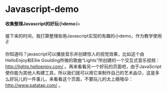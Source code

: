 # Javascript-demo
<b>收集整理Javascript的好玩小demo</b>:+1:
  
  
接下来的时间，我打算整理些用Javascript实现的有趣的小demo，作为教学使用:v:

你知道吗？javascript可以播放音乐并创建惊人的视觉效果，比如这个由HelloEnjoy和Ellie Goulding所做的歌曲“Lights”所创建的一个交互式音乐视频：http://lights.helloenjoy.com/ 。再来看看另一个好玩的页面吧，由于JavaScript使你能为其他人构建工具，所以我们就可以用它来制作自己的艺术品:blush:，这是多么好玩儿的一件事儿，来看看这个页面，不要玩儿的太上瘾哦:stuck_out_tongue_closed_eyes:：http://www.patatap.com/ 。
